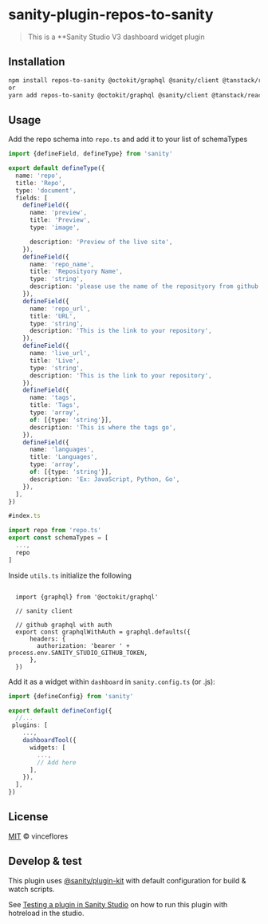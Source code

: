 # sanity-plugin-repos-to-sanity

> This is a **Sanity Studio V3 dashboard widget plugin

## Installation

```sh
npm install repos-to-sanity @octokit/graphql @sanity/client @tanstack/react-query
or
yarn add repos-to-sanity @octokit/graphql @sanity/client @tanstack/react-query
```

## Usage
Add the repo schema into `repo.ts` and add it to your list of schemaTypes
```typescript
import {defineField, defineType} from 'sanity'

export default defineType({
  name: 'repo',
  title: 'Repo',
  type: 'document',
  fields: [
    defineField({
      name: 'preview',
      title: 'Preview',
      type: 'image',

      description: 'Preview of the live site',
    }),
    defineField({
      name: 'repo_name',
      title: 'Reposityory Name',
      type: 'string',
      description: 'please use the name of the reposityory from github',
    }),
    defineField({
      name: 'repo_url',
      title: 'URL',
      type: 'string',
      description: 'This is the link to your repository',
    }),
    defineField({
      name: 'live_url',
      title: 'Live',
      type: 'string',
      description: 'This is the link to your repository',
    }),
    defineField({
      name: 'tags',
      title: 'Tags',
      type: 'array',
      of: [{type: 'string'}],
      description: 'This is where the tags go',
    }),
    defineField({
      name: 'languages',
      title: 'Languages',
      type: 'array',
      of: [{type: 'string'}],
      description: 'Ex: JavaScript, Python, Go',
    }),
  ],
})

```

```typescript
#index.ts

import repo from 'repo.ts'
export const schemaTypes = [
  ...,
  repo
] 

```

Inside `utils.ts` initialize the following

```ttypescripts
  
  import {graphql} from '@octokit/graphql'
  
  // sanity client

  // github graphql with auth
  export const graphqlWithAuth = graphql.defaults({
      headers: {
        authorization: 'bearer ' + process.env.SANITY_STUDIO_GITHUB_TOKEN,
      },
  })

```

Add it as a widget within `dashboard` in `sanity.config.ts` (or .js):

```typescript
import {defineConfig} from 'sanity'

export default defineConfig({
  //...
 plugins: [
    ...,
    dashboardTool({
      widgets: [
        ..., 
        // Add here 
      ],
    }),
  ],
})
```

## License

[MIT](LICENSE) © vinceflores

## Develop & test

This plugin uses [@sanity/plugin-kit](https://github.com/sanity-io/plugin-kit)
with default configuration for build & watch scripts.

See [Testing a plugin in Sanity Studio](https://github.com/sanity-io/plugin-kit#testing-a-plugin-in-sanity-studio)
on how to run this plugin with hotreload in the studio.

